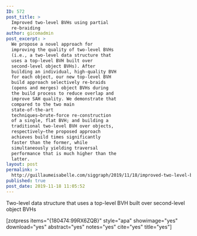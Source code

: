 ```yaml
---
ID: 572
post_title: >
  Improved two-level BVHs using partial
  re-braiding
author: gicomadmin
post_excerpt: >
  We propose a novel approach for
  improving the quality of two-level BVHs
  (i.e., a two-level data structure that
  uses a top-level BVH built over
  second-level object BVHs). After
  building an individual, high-quality BVH
  for each object, our new top-level BVH
  build approach selectively re-braids
  (opens and merges) object BVHs during
  the build process to reduce overlap and
  improve SAH quality. We demonstrate that
  compared to the two main
  state-of-the-art
  techniques—brute-force re-construction
  of a single, flat BVH; and building a
  traditional two-level BVH over objects,
  respectively—the proposed approach
  achieves build times significantly
  faster than the former, while
  simultaneously yielding traversal
  performance that is much higher than the
  latter.
layout: post
permalink: >
  http://guillaumeisabelle.com/siggraph/2019/11/18/improved-two-level-bvhs-using-partial-re-braiding/
published: true
post_date: 2019-11-18 11:05:52
---
```

<!-- wp:paragraph -->

Two-level data structure that uses a top-level BVH built over second-level object BVHs

<!-- /wp:paragraph -->

<!-- wp:shortcode --> [zotpress items="{180474:99RX6ZQB}" style="apa" showimage="yes" download="yes" abstract="yes" notes="yes" cite="yes" title="yes"] 

<!-- /wp:shortcode -->